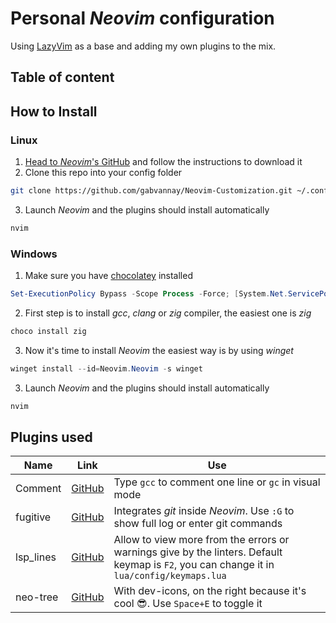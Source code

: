 
# Personal *Neovim* configuration

Using [LazyVim](http://www.lazyvim.org/) as a base and adding my own plugins to the mix.

## Table of content

## How to Install

### Linux

1. [Head to *Neovim*'s GitHub](https://github.com/neovim/neovim/blob/master/INSTALL.md) and follow the instructions to download it
2. Clone this repo into your config folder

```bash
git clone https://github.com/gabvannay/Neovim-Customization.git ~/.config/nvim
```

3. Launch *Neovim* and the plugins should install automatically

```bash
nvim
```

### Windows

1. Make sure you have [chocolatey](https://chocolatey.org/) installed

```powershell
Set-ExecutionPolicy Bypass -Scope Process -Force; [System.Net.ServicePointManager]::SecurityProtocol = [System.Net.ServicePointManager]::SecurityProtocol -bor 3072; iex ((New-Object System.Net.WebClient).DownloadString('https://community.chocolatey.org/install.ps1'))
```

2. First step is to install *gcc*, *clang* or *zig* compiler, the easiest one is *zig*

```powershell
choco install zig
```

3. Now it's time to install *Neovim* the easiest way is by using *winget*

```powershell
winget install --id=Neovim.Neovim -s winget
```

3. Launch *Neovim* and the plugins should install automatically

```bash
nvim
```

## Plugins used

| Name | Link | Use |
| ---- | -- | -- |
| Comment | [GitHub](https://github.com/numToStr/Comment.nvim) | Type `gcc` to comment one line or `gc` in visual mode |
| fugitive | [GitHub](https://github.com/tpope/vim-fugitive) | Integrates *git* inside *Neovim*. Use `:G` to show full log or enter git commands |
| lsp_lines | [GitHub](https://github.com/maan2003/lsp_lines.nvim) | Allow to view more from the errors or warnings give by the linters. Default keymap is `F2`, you can change it in `lua/config/keymaps.lua` |
| neo-tree | [GitHub](https://github.com/nvim-neo-tree/neo-tree.nvim) | With dev-icons, on the right because it's cool 😎. Use `Space+E` to toggle it |

